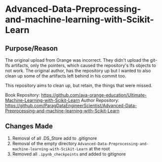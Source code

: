 # Advanced-Data-Preprocessing-and-machine-learning-with-Scikit-Learn

## Purpose/Reason

The original upload from Orange was incorrect.  They didn't upload the git-lfs artifacts, only the pointers, which caused the repository's lfs objects to not work.  The original author, has the repository up but I wanted to also clean up some of the artifacts left behind in his commit too.

This repository aims to clean up, but retain, the things that were missed.

Book Repository: https://github.com/ava-orange-education/Ultimate-Machine-Learning-with-Scikit-Learn
Author Repository: https://github.com/ParagDataEngineerScientist/Advanced-Data-Preprocessing-and-machine-learning-with-Scikit-Learn

## Changes Made
1. Removal of all .DS_Store add to .gitignore
2. Removal of the empty directory `Advanced-Data-Preprocessing-and-machine-learning-with-Scikit-Learn` at the root
3. Removed all `.ipynb_checkpoints` and added to gitignore




